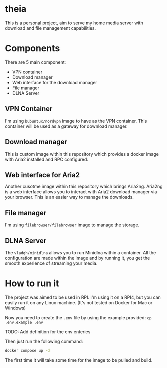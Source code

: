 # theia
This is a personal project, aim to serve my home media server with download and file management capabilities.

# Components
There are 5 main component:
- VPN container
- Download manager
- Web interface for the download manager
- File manager
- DLNA Server

## VPN Container
I'm using `bubuntux/nordvpn` image to have as the VPN container. This container will be used as a gateway for download manager.

## Download manager
This is custom image within this repository which provides a docker image with Aria2 installed and RPC configured.

## Web interface for Aria2
Another cusotme image within this repository which brings Aria2ng. Aria2ng is a web interface allows you to interact with Aria2 download manager via your browser. This is an easier way to manage the downloads.

## File manager
I'm using `filebrowser/filebrowser` image to manage the storage.

## DLNA Server
The `vladgh/minidlna` allows you to run Minidlna within a container. All the configuration are made within the image and by running it, you get the smooth experience of streaming your media.

# How to run it
The project was aimed to be used in RPI. I'm using it on a RPI4, but you can easily run it on any Linux machine. (It's not tested on Docker for Mac or Windows)

Now you need to create the `.env` file by using the example provided:
`cp .env.example .env`

TODO: Add definition for the env enteries

Then just run the following command:
```bash
docker compose up -d
```

The first time it will take some time for the image to be pulled and build.
